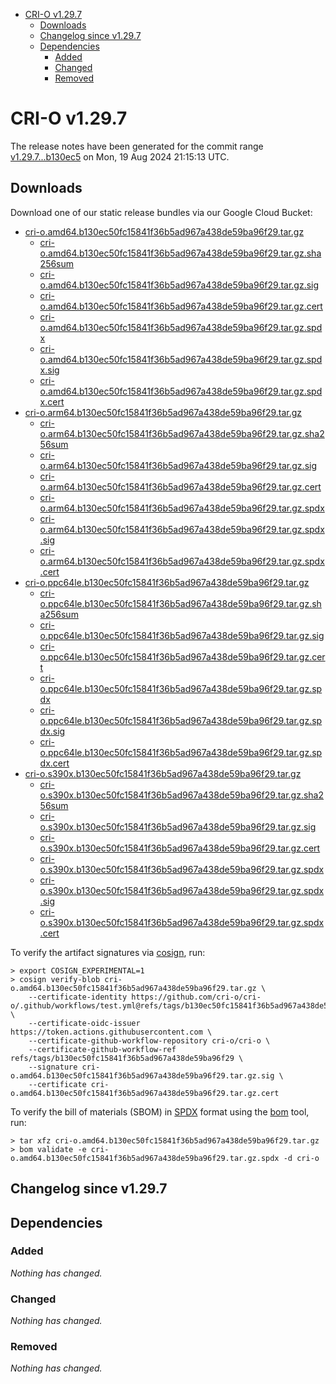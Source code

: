 - [CRI-O v1.29.7](#cri-o-v1297)
  - [Downloads](#downloads)
  - [Changelog since v1.29.7](#changelog-since-v1297)
  - [Dependencies](#dependencies)
    - [Added](#added)
    - [Changed](#changed)
    - [Removed](#removed)

# CRI-O v1.29.7

The release notes have been generated for the commit range
[v1.29.7...b130ec5](https://github.com/cri-o/cri-o/compare/v1.29.7...v1.29.7) on Mon, 19 Aug 2024 21:15:13 UTC.

## Downloads

Download one of our static release bundles via our Google Cloud Bucket:

- [cri-o.amd64.b130ec50fc15841f36b5ad967a438de59ba96f29.tar.gz](https://storage.googleapis.com/cri-o/artifacts/cri-o.amd64.b130ec50fc15841f36b5ad967a438de59ba96f29.tar.gz)
  - [cri-o.amd64.b130ec50fc15841f36b5ad967a438de59ba96f29.tar.gz.sha256sum](https://storage.googleapis.com/cri-o/artifacts/cri-o.amd64.b130ec50fc15841f36b5ad967a438de59ba96f29.tar.gz.sha256sum)
  - [cri-o.amd64.b130ec50fc15841f36b5ad967a438de59ba96f29.tar.gz.sig](https://storage.googleapis.com/cri-o/artifacts/cri-o.amd64.b130ec50fc15841f36b5ad967a438de59ba96f29.tar.gz.sig)
  - [cri-o.amd64.b130ec50fc15841f36b5ad967a438de59ba96f29.tar.gz.cert](https://storage.googleapis.com/cri-o/artifacts/cri-o.amd64.b130ec50fc15841f36b5ad967a438de59ba96f29.tar.gz.cert)
  - [cri-o.amd64.b130ec50fc15841f36b5ad967a438de59ba96f29.tar.gz.spdx](https://storage.googleapis.com/cri-o/artifacts/cri-o.amd64.b130ec50fc15841f36b5ad967a438de59ba96f29.tar.gz.spdx)
  - [cri-o.amd64.b130ec50fc15841f36b5ad967a438de59ba96f29.tar.gz.spdx.sig](https://storage.googleapis.com/cri-o/artifacts/cri-o.amd64.b130ec50fc15841f36b5ad967a438de59ba96f29.tar.gz.spdx.sig)
  - [cri-o.amd64.b130ec50fc15841f36b5ad967a438de59ba96f29.tar.gz.spdx.cert](https://storage.googleapis.com/cri-o/artifacts/cri-o.amd64.b130ec50fc15841f36b5ad967a438de59ba96f29.tar.gz.spdx.cert)
- [cri-o.arm64.b130ec50fc15841f36b5ad967a438de59ba96f29.tar.gz](https://storage.googleapis.com/cri-o/artifacts/cri-o.arm64.b130ec50fc15841f36b5ad967a438de59ba96f29.tar.gz)
  - [cri-o.arm64.b130ec50fc15841f36b5ad967a438de59ba96f29.tar.gz.sha256sum](https://storage.googleapis.com/cri-o/artifacts/cri-o.arm64.b130ec50fc15841f36b5ad967a438de59ba96f29.tar.gz.sha256sum)
  - [cri-o.arm64.b130ec50fc15841f36b5ad967a438de59ba96f29.tar.gz.sig](https://storage.googleapis.com/cri-o/artifacts/cri-o.arm64.b130ec50fc15841f36b5ad967a438de59ba96f29.tar.gz.sig)
  - [cri-o.arm64.b130ec50fc15841f36b5ad967a438de59ba96f29.tar.gz.cert](https://storage.googleapis.com/cri-o/artifacts/cri-o.arm64.b130ec50fc15841f36b5ad967a438de59ba96f29.tar.gz.cert)
  - [cri-o.arm64.b130ec50fc15841f36b5ad967a438de59ba96f29.tar.gz.spdx](https://storage.googleapis.com/cri-o/artifacts/cri-o.arm64.b130ec50fc15841f36b5ad967a438de59ba96f29.tar.gz.spdx)
  - [cri-o.arm64.b130ec50fc15841f36b5ad967a438de59ba96f29.tar.gz.spdx.sig](https://storage.googleapis.com/cri-o/artifacts/cri-o.arm64.b130ec50fc15841f36b5ad967a438de59ba96f29.tar.gz.spdx.sig)
  - [cri-o.arm64.b130ec50fc15841f36b5ad967a438de59ba96f29.tar.gz.spdx.cert](https://storage.googleapis.com/cri-o/artifacts/cri-o.arm64.b130ec50fc15841f36b5ad967a438de59ba96f29.tar.gz.spdx.cert)
- [cri-o.ppc64le.b130ec50fc15841f36b5ad967a438de59ba96f29.tar.gz](https://storage.googleapis.com/cri-o/artifacts/cri-o.ppc64le.b130ec50fc15841f36b5ad967a438de59ba96f29.tar.gz)
  - [cri-o.ppc64le.b130ec50fc15841f36b5ad967a438de59ba96f29.tar.gz.sha256sum](https://storage.googleapis.com/cri-o/artifacts/cri-o.ppc64le.b130ec50fc15841f36b5ad967a438de59ba96f29.tar.gz.sha256sum)
  - [cri-o.ppc64le.b130ec50fc15841f36b5ad967a438de59ba96f29.tar.gz.sig](https://storage.googleapis.com/cri-o/artifacts/cri-o.ppc64le.b130ec50fc15841f36b5ad967a438de59ba96f29.tar.gz.sig)
  - [cri-o.ppc64le.b130ec50fc15841f36b5ad967a438de59ba96f29.tar.gz.cert](https://storage.googleapis.com/cri-o/artifacts/cri-o.ppc64le.b130ec50fc15841f36b5ad967a438de59ba96f29.tar.gz.cert)
  - [cri-o.ppc64le.b130ec50fc15841f36b5ad967a438de59ba96f29.tar.gz.spdx](https://storage.googleapis.com/cri-o/artifacts/cri-o.ppc64le.b130ec50fc15841f36b5ad967a438de59ba96f29.tar.gz.spdx)
  - [cri-o.ppc64le.b130ec50fc15841f36b5ad967a438de59ba96f29.tar.gz.spdx.sig](https://storage.googleapis.com/cri-o/artifacts/cri-o.ppc64le.b130ec50fc15841f36b5ad967a438de59ba96f29.tar.gz.spdx.sig)
  - [cri-o.ppc64le.b130ec50fc15841f36b5ad967a438de59ba96f29.tar.gz.spdx.cert](https://storage.googleapis.com/cri-o/artifacts/cri-o.ppc64le.b130ec50fc15841f36b5ad967a438de59ba96f29.tar.gz.spdx.cert)
- [cri-o.s390x.b130ec50fc15841f36b5ad967a438de59ba96f29.tar.gz](https://storage.googleapis.com/cri-o/artifacts/cri-o.s390x.b130ec50fc15841f36b5ad967a438de59ba96f29.tar.gz)
  - [cri-o.s390x.b130ec50fc15841f36b5ad967a438de59ba96f29.tar.gz.sha256sum](https://storage.googleapis.com/cri-o/artifacts/cri-o.s390x.b130ec50fc15841f36b5ad967a438de59ba96f29.tar.gz.sha256sum)
  - [cri-o.s390x.b130ec50fc15841f36b5ad967a438de59ba96f29.tar.gz.sig](https://storage.googleapis.com/cri-o/artifacts/cri-o.s390x.b130ec50fc15841f36b5ad967a438de59ba96f29.tar.gz.sig)
  - [cri-o.s390x.b130ec50fc15841f36b5ad967a438de59ba96f29.tar.gz.cert](https://storage.googleapis.com/cri-o/artifacts/cri-o.s390x.b130ec50fc15841f36b5ad967a438de59ba96f29.tar.gz.cert)
  - [cri-o.s390x.b130ec50fc15841f36b5ad967a438de59ba96f29.tar.gz.spdx](https://storage.googleapis.com/cri-o/artifacts/cri-o.s390x.b130ec50fc15841f36b5ad967a438de59ba96f29.tar.gz.spdx)
  - [cri-o.s390x.b130ec50fc15841f36b5ad967a438de59ba96f29.tar.gz.spdx.sig](https://storage.googleapis.com/cri-o/artifacts/cri-o.s390x.b130ec50fc15841f36b5ad967a438de59ba96f29.tar.gz.spdx.sig)
  - [cri-o.s390x.b130ec50fc15841f36b5ad967a438de59ba96f29.tar.gz.spdx.cert](https://storage.googleapis.com/cri-o/artifacts/cri-o.s390x.b130ec50fc15841f36b5ad967a438de59ba96f29.tar.gz.spdx.cert)

To verify the artifact signatures via [cosign](https://github.com/sigstore/cosign), run:

```console
> export COSIGN_EXPERIMENTAL=1
> cosign verify-blob cri-o.amd64.b130ec50fc15841f36b5ad967a438de59ba96f29.tar.gz \
    --certificate-identity https://github.com/cri-o/cri-o/.github/workflows/test.yml@refs/tags/b130ec50fc15841f36b5ad967a438de59ba96f29 \
    --certificate-oidc-issuer https://token.actions.githubusercontent.com \
    --certificate-github-workflow-repository cri-o/cri-o \
    --certificate-github-workflow-ref refs/tags/b130ec50fc15841f36b5ad967a438de59ba96f29 \
    --signature cri-o.amd64.b130ec50fc15841f36b5ad967a438de59ba96f29.tar.gz.sig \
    --certificate cri-o.amd64.b130ec50fc15841f36b5ad967a438de59ba96f29.tar.gz.cert
```

To verify the bill of materials (SBOM) in [SPDX](https://spdx.org) format using the [bom](https://sigs.k8s.io/bom) tool, run:

```console
> tar xfz cri-o.amd64.b130ec50fc15841f36b5ad967a438de59ba96f29.tar.gz
> bom validate -e cri-o.amd64.b130ec50fc15841f36b5ad967a438de59ba96f29.tar.gz.spdx -d cri-o
```

## Changelog since v1.29.7

## Dependencies

### Added
_Nothing has changed._

### Changed
_Nothing has changed._

### Removed
_Nothing has changed._
